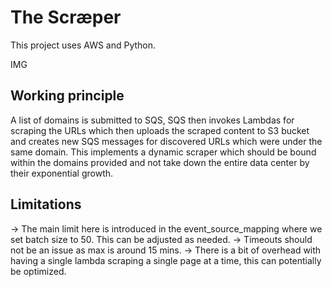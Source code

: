 # The Scræper
This project uses AWS and Python.

IMG


## Working principle
A list of domains is submitted to SQS, SQS then invokes Lambdas for scraping the URLs which then uploads the scraped content to S3 bucket and creates new SQS messages for discovered URLs which were under the same domain. This implements a dynamic scraper which should be bound within the domains provided and not take down the entire data center by their exponential growth. 

## Limitations
-> The main limit here is introduced in the event_source_mapping where we set batch size to 50. This can be adjusted as needed.
-> Timeouts should not be an issue as max is around 15 mins.
-> There is a bit of overhead with having a single lambda scraping a single page at a time, this can potentially be optimized.

